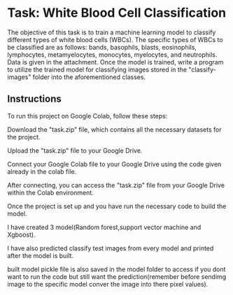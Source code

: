 # Task: White Blood Cell Classification

The objective of this task is to train a machine learning model to classify different types of white blood cells (WBCs). The specific types of WBCs to be classified are as follows: bands, basophils, blasts, eosinophils, lymphocytes, metamyelocytes, monocytes, myelocytes, and neutrophils. Data is given in the attachment. Once the model is trained, write a program to utilize the trained model for classifying images stored in the "classify-images" folder into the aforementioned classes.

## Instructions

To run this project on Google Colab, follow these steps:

Download the "task.zip" file, which contains all the necessary datasets for the project.

Upload the "task.zip" file to your Google Drive.

Connect your Google Colab file to your Google Drive using the code given already in the colab file.

After connecting, you can access the "task.zip" file from your Google Drive within the Colab environment.

Once the project is set up and you have run the necessary code to build the model.

I have created 3 model(Random forest,support vector machine and Xgboost).

I have also predicted classify test images from every model and printed after the model is built.

built model pickle file is also saved in the model folder to access if you dont want to run the code but still want the prediction(remember before sendimg image to the specific model conver the image into there pixel values).
